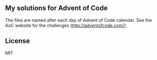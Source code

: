 My solutions for Advent of Code
------
The files are named after each day of Advent of Code calendar.
See the AoC website for the challenges (http://adventofcode.com/).

License
------
MIT

